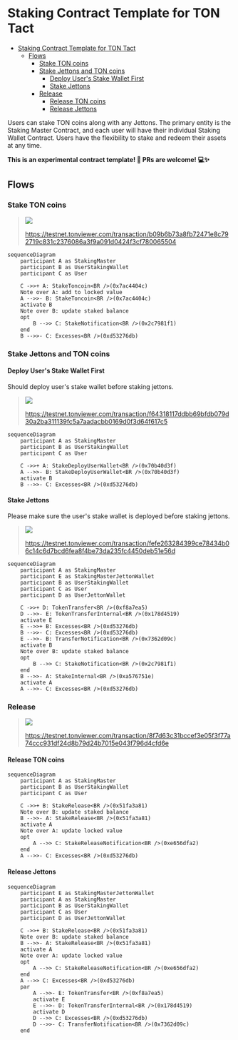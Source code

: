 # Staking Contract Template for TON Tact

- [Staking Contract Template for TON Tact](#staking-contract-template-for-ton-tact)
  - [Flows](#flows)
    - [Stake TON coins](#stake-ton-coins)
    - [Stake Jettons and TON coins](#stake-jettons-and-ton-coins)
      - [Deploy User's Stake Wallet First](#deploy-users-stake-wallet-first)
      - [Stake Jettons](#stake-jettons)
    - [Release](#release)
      - [Release TON coins](#release-ton-coins)
      - [Release Jettons](#release-jettons)


Users can stake TON coins along with any Jettons. The primary entity is the Staking Master Contract, and each user will have their individual Staking Wallet Contract. Users have the flexibility to stake and redeem their assets at any time.

**This is an experimental contract template! 🚀 PRs are welcome! 💻✨**

## Flows

### Stake TON coins

> ![](https://s3.laisky.com/uploads/2024/10/stake-ton.png)
>
> <https://testnet.tonviewer.com/transaction/b09b6b73a8fb72471e8c792719c831c2376086a3f9a091d0424f3cf780065504>

```mermaid
sequenceDiagram
    participant A as StakingMaster
    participant B as UserStakingWallet
    participant C as User

    C ->>+ A: StakeToncoin<BR />(0x7ac4404c)
    Note over A: add to locked value
    A -->>- B: StakeToncoin<BR />(0x7ac4404c)
    activate B
    Note over B: update staked balance
    opt
        B -->> C: StakeNotification<BR />(0x2c7981f1)
    end
    B -->>- C: Excesses<BR />(0xd53276db)

```

### Stake Jettons and TON coins

#### Deploy User's Stake Wallet First

Should deploy user's stake wallet before staking jettons.

> ![](https://s3.laisky.com/uploads/2024/10/stake-deploy.png)
>
> <https://testnet.tonviewer.com/transaction/f64318117ddbb69bfdb079d30a2ba311139fc5a7aadacbb0169d0f3d64f617c5>

```mermaid
sequenceDiagram
    participant A as StakingMaster
    participant B as UserStakingWallet
    participant C as User

    C ->>+ A: StakeDeployUserWallet<BR />(0x70b40d3f)
    A -->>- B: StakeDeployUserWallet<BR />(0x70b40d3f)
    activate B
    B -->>- C: Excesses<BR />(0xd53276db)

```

#### Stake Jettons

Please make sure the user's stake wallet is deployed before staking jettons.

> ![](https://s3.laisky.com/uploads/2024/10/stake-jetton.png?v=2)
>
> <https://testnet.tonviewer.com/transaction/fefe263284399ce78434b06c14c6d7bcd6fea8f4be73da235fc4450deb51e56d>

```mermaid
sequenceDiagram
    participant A as StakingMaster
    participant E as StakingMasterJettonWallet
    participant B as UserStakingWallet
    participant C as User
    participant D as UserJettonWallet

    C ->>+ D: TokenTransfer<BR />(0xf8a7ea5)
    D -->>- E: TokenTransferInternal<BR />(0x178d4519)
    activate E
    E -->>+ B: Excesses<BR />(0xd53276db)
    B -->>- C: Excesses<BR />(0xd53276db)
    E -->>- B: TransferNotification<BR />(0x7362d09c)
    activate B
    Note over B: update staked balance
    opt
        B -->> C: StakeNotification<BR />(0x2c7981f1)
    end
    B -->>- A: StakeInternal<BR />(0xa576751e)
    activate A
    A -->>- C: Excesses<BR />(0xd53276db)
```

### Release

> ![](https://s3.laisky.com/uploads/2024/10/stake-release.png)
>
> <https://testnet.tonviewer.com/transaction/8f7d63c31bccef3e05f3f77a74ccc931df24d8b79d24b7015e043f796d4cfd6e>



#### Release TON coins

```mermaid
sequenceDiagram
    participant A as StakingMaster
    participant B as UserStakingWallet
    participant C as User

    C ->>+ B: StakeRelease<BR />(0x51fa3a81)
    Note over B: update staked balance
    B -->>- A: StakeRelease<BR />(0x51fa3a81)
    activate A
    Note over A: update locked value
    opt
        A -->> C: StakeReleaseNotification<BR />(0xe656dfa2)
    end
    A -->>- C: Excesses<BR />(0xd53276db)
```

#### Release Jettons

```mermaid
sequenceDiagram
    participant E as StakingMasterJettonWallet
    participant A as StakingMaster
    participant B as UserStakingWallet
    participant C as User
    participant D as UserJettonWallet

    C ->>+ B: StakeRelease<BR />(0x51fa3a81)
    Note over B: update staked balance
    B -->>- A: StakeRelease<BR />(0x51fa3a81)
    activate A
    Note over A: update locked value
    opt
        A -->> C: StakeReleaseNotification<BR />(0xe656dfa2)
    end
    A -->> C: Excesses<BR />(0xd53276db)
    par
        A -->>- E: TokenTransfer<BR />(0xf8a7ea5)
        activate E
        E -->>- D: TokenTransferInternal<BR />(0x178d4519)
        activate D
        D -->> C: Excesses<BR />(0xd53276db)
        D -->>- C: TransferNotification<BR />(0x7362d09c)
    end
```
